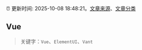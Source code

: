 :alarm_clock: 更新时间: 2025-10-08 18:48:21。[文章来源](/README.md)、[文章分类](/TAGS.md)

## Vue


> 关键字：`Vue`、`ElementUI`、`Vant`



